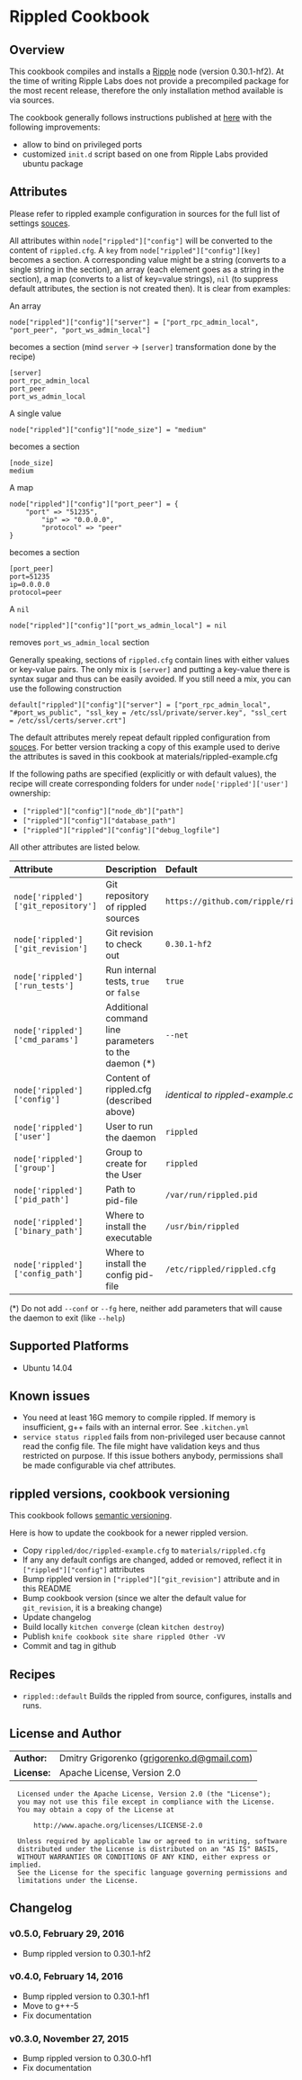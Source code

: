 # Rippled Cookbook

## Overview

This cookbook compiles and installs a [Ripple](https://ripple.com) node (version 0.30.1-hf2). At the time of writing Ripple Labs does not provide a precompiled package for the most recent release, therefore the only installation method available is via sources.

The cookbook generally follows instructions published at [here](https://wiki.ripple.com/Ubuntu_build_instructions) with the following improvements:
- allow to bind on privileged ports
- customized `init.d` script based on one from Ripple Labs provided ubuntu package

## Attributes

Please refer to rippled example configuration in sources for the full list of settings [souces](https://github.com/ripple/rippled/blob/master/doc/rippled-example.cfg).

All attributes within `node["rippled"]["config"]` will be converted to the content of `rippled.cfg`. A `key` from `node["rippled"]["config"][key]` becomes a section. A corresponding value might be a string (converts to a single string in the section), an array (each element goes as a string in the section), a map (converts to a list of key=value strings), `nil` (to suppress default attributes, the section is not created then). It is clear from examples:

An array

    node["rippled"]["config"]["server"] = ["port_rpc_admin_local", "port_peer", "port_ws_admin_local"]

becomes a section (mind `server` -> `[server]` transformation done by the recipe)

    [server]
    port_rpc_admin_local
    port_peer
    port_ws_admin_local

A single value

    node["rippled"]["config"]["node_size"] = "medium"

becomes a section

    [node_size]
    medium

A map

    node["rippled"]["config"]["port_peer"] = {
        "port" => "51235",
            "ip" => "0.0.0.0",
            "protocol" => "peer"
    }

becomes a section

    [port_peer]
    port=51235
    ip=0.0.0.0
    protocol=peer

A `nil`

    node["rippled"]["config"]["port_ws_admin_local"] = nil

removes `port_ws_admin_local` section

Generally speaking, sections of `rippled.cfg` contain lines with either values or key-value pairs. The only mix is `[server]` and putting a key-value there is syntax sugar and thus can be easily avoided. If you still need a mix, you can use the following construction

    default["rippled"]["config"]["server"] = ["port_rpc_admin_local", "#port_ws_public", "ssl_key = /etc/ssl/private/server.key", "ssl_cert = /etc/ssl/certs/server.crt"]

The default attributes merely repeat default rippled configuration from [souces](https://github.com/ripple/rippled/blob/master/doc/rippled-example.cfg). For better version tracking a copy of this example used to derive the attributes is saved in this cookbook at materials/rippled-example.cfg

If the following paths are specified (explicitly or with default values), the recipe will create corresponding folders for under `node['rippled']['user']` ownership:

* `["rippled"]["config"]["node_db"]["path"]`
* `["rippled"]["config"]["database_path"]`
* `["rippled"]["rippled"]["config"]["debug_logfile"]`

All other attributes are listed below.


| **Attribute**                       | **Description**                                         | **Default**                                    |
|:------------------------------------|:--------------------------------------------------------|:-----------------------------------------------|
| `node['rippled']['git_repository']` | Git repository of rippled sources                       | `https://github.com/ripple/rippled.git`        |
| `node['rippled']['git_revision']`   | Git revision to check out                               | `0.30.1-hf2` |
| `node['rippled']['run_tests']`      | Run internal tests, `true` or `false`                   | `true`                                         |
| `node['rippled']['cmd_params']`     | Additional command line parameters to the daemon (\*) | `--net`                                        |
| `node['rippled']['config']`         | Content of rippled.cfg (described above)                | _identical to rippled-example.cfg_             |
| `node['rippled']['user']`           | User to run the daemon                                  | `rippled`                                      |
| `node['rippled']['group']`          | Group to create for the User                            | `rippled`                                      |
| `node['rippled']['pid_path']`       | Path to pid-file                                        | `/var/run/rippled.pid`                         |
| `node['rippled']['binary_path']`    | Where to install the executable                         | `/usr/bin/rippled`                             |
| `node['rippled']['config_path']`    | Where to install the config pid-file                    | `/etc/rippled/rippled.cfg`                     |

(\*) Do not add `--conf` or `--fg` here, neither add parameters that will cause the daemon to exit (like `--help`)

## Supported Platforms
- Ubuntu 14.04


## Known issues
- You need at least 16G memory to compile rippled. If memory is insufficient, g++ fails with an internal error. See `.kitchen.yml`
- `service status rippled` fails from non-privileged user because cannot read the config file. The file might have validation keys and thus restricted on purpose. If this issue bothers anybody, permissions shall be made configurable via chef attributes.

## rippled versions, cookbook versioning

This cookbook follows [semantic versioning](http://semver.org/).

Here is how to update the cookbook for a newer rippled version.
- Copy `rippled/doc/rippled-example.cfg` to `materials/rippled.cfg`
- If any any default configs are changed, added or removed, reflect it in  `["rippled"]["config"]` attributes
- Bump rippled version in `["rippled"]["git_revision"]` attribute and in this README
- Bump cookbook version (since we alter the default value for `git_revision`, it is a breaking change)
- Update changelog
- Build locally `kitchen converge` (clean `kitchen destroy`)
- Publish `knife cookbook site share rippled Other -VV`
- Commit and tag in github

## Recipes

* `rippled::default`
Builds the rippled from source, configures, installs and runs.


## License and Author

|                      |                                              |
|:---------------------|:---------------------------------------------|
| **Author:**          | Dmitry Grigorenko (<grigorenko.d@gmail.com>) |
| **License:**         | Apache License, Version 2.0                  |

```text
  Licensed under the Apache License, Version 2.0 (the "License");
  you may not use this file except in compliance with the License.
  You may obtain a copy of the License at

      http://www.apache.org/licenses/LICENSE-2.0

  Unless required by applicable law or agreed to in writing, software
  distributed under the License is distributed on an "AS IS" BASIS,
  WITHOUT WARRANTIES OR CONDITIONS OF ANY KIND, either express or implied.
  See the License for the specific language governing permissions and
  limitations under the License.
```

## Changelog

### v0.5.0, February 29, 2016

* Bump rippled version to 0.30.1-hf2

### v0.4.0, February 14, 2016

* Bump rippled version to 0.30.1-hf1
* Move to g++-5
* Fix documentation

### v0.3.0, November 27, 2015

* Bump rippled version to 0.30.0-hf1
* Fix documentation
